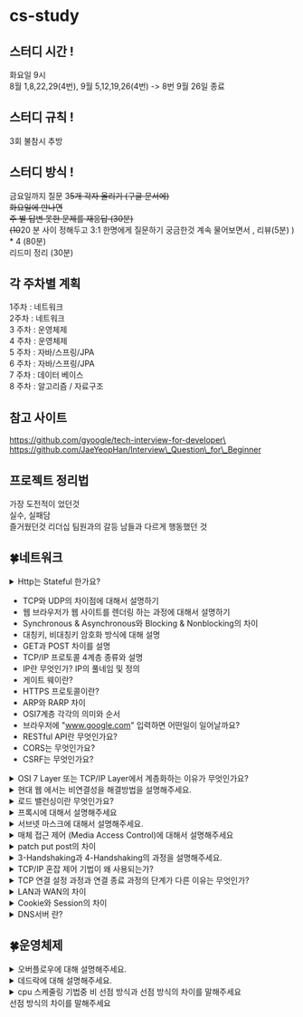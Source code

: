 # cs-study

## 스터디 시간 !

화요일 9시\
8월 1,8,22,29(4번), 9월 5,12,19,26(4번) -> 8번 9월 26일 종료

## 스터디 규칙 !

3회 불참시 추방

## 스터디 방식 !

금요일까지 질문 3~~5개 각자 올리기 (구글 문서에)~~\
~~화요일에 만나면~~\
~~주 별 답변 못한 문제를 재응답 (30분)~~\
~~(10~~20 분 사이 정해두고 3:1 한명에게 질문하기 궁금한것 계속 물어보면서 , 리뷰(5분) ) \* 4 (80분)\
리드미 정리 (30분)

## 각 주차별 계획

1주차 : 네트워크\
2주차 : 네트워크\
3 주차 : 운영체제\
4 주차 : 운영체제\
5 주차 : 자바/스프링/JPA\
6 주차 : 자바/스프링/JPA\
7 주차 : 데이터 베이스\
8 주차 : 알고리즘 / 자료구조

## 참고 사이트

https://github.com/gyoogle/tech-interview-for-developer\
https://github.com/JaeYeopHan/Interview\_Question\_for\_Beginner

## 프로젝트 정리법

가장 도전적이 었던것\
실수, 실패담\
즐거웠던것 리더십 팀원과의 갈등 남들과 다르게 행동했던 것

## 🍀네트워크

<details>

<summary>Http는 Stateful 한가요?</summary>

아니요

</details>

* TCP와 UDP의 차이점에 대해서 설명하기
* 웹 브라우저가 웹 사이트를 렌더링 하는 과정에 대해서 설명하기
* Synchronous & Asynchronous와 Blocking & Nonblocking의 차이
* 대칭키, 비대칭키 암호화 방식에 대해 설명
* GET과 POST 차이를 설명
* TCP/IP 프로토콜 4계층 종류와 설명
* IP란 무엇인가? IP의 풀네임 및 정의
* 게이트 웨이란?
* HTTPS 프로토콜이란?
* ARP와 RARP 차이
* OSI7계층 각각의 의미와 순서
* 브라우저에 "www.google.com" 입력하면 어떤일이 일어날까요?
* RESTful API란 무엇인가요?
* CORS는 무엇인가요?
* CSRF는 무엇인가요?

<details>

<summary>OSI 7 Layer 또는 TCP/IP Layer에서 계층화하는 이유가 무엇인가요?</summary>

\- 계층구조를 가짐으로써 각 구간별로 데이터의 움직임을 알 수 있다. - 설계가 간단해진다.

</details>

<details>

<summary>현대 웹 에서는 비연결성을 해결방법을 설명해주세요.</summary>

* 비 연결성 : HTTP 요청에 대한 응답을 제공한 후에 연결을 끊는다.
* 비 상태성 : HTTP 요청과 응답하는 동안 상태를 저장하지 않는다.

#### HTTP 비지속 연결

![connectionless.png](images/img2\_connectionless.png) 서버에서 응답이후에 TCP에게 연결을 끊으라고 요청하고 HTTP클라이언트가 응답메시지를 받으면 TCP 연결이 중단된다.\
(연결이 유지 되지 않는다, 즉 하나의 요청메세지와 하나의 응답메시지에 하나의 연결이다)

#### HTTP 지속 연결(Persistent Connections)

![persist\_connection.png](images/img1\_persist\_connection.png) HTTP/1.1 부터 Keep-Alive 기능이 추가되어 하나의 TCP연결로 여러개의 요청과 응답을 처리할 수 있다. 일정시간 동안 연결을 유지해서 요청과 응답이 모두 끝날때까지 연결해준다. keep-alive : 서버의 HTTP요청시, 요청 message 헤더 추가

</details>

<details>

<summary>로드 밸런싱이란 무엇인가요?</summary>

\- Load Balancer를 클라이언트와 서버 사이에 두고, 부하가 일어나지 않도록 여러 서버에 분산시켜주는 방식이다. - scale-out: 기존의 서버 성능과 동일하거나 낮은 성능의 서버를 증설 이렇게 여러대의 서버로 분산해주는 것을 로드 밸런싱이라고 한다.

* 로드 밸런스 알고리즘

1. 라운드 로빈

* 서버에 들어온 요청을 순서대로 돌아가며 배정하는 방식
* 여러 대의 서버가 동일한 스펙을 갖고 있고, 서버와의 연결(세션)이 오래 지속되지 않는 경우 활용하기 적합하다.

2. 가중 라운드로빈

* 각각의 서버마다 가중치를 매기고 가중치가 높은 서버의 요청을 우선적으로 배분하는 방식
* 서버의 트래픽 처리 능력이 상이한 경우 활용하기 적합하다.

3. IP 해시

* 클라이언트의 IP 주소를 특정 서버로 매핑하여 요청을 처리하는 방식
* 사용자의 IP를 해싱(임의의 길이를 지닌 데이터를 고정된 길의 데이터로 매핑하는 것)해 로드를 분배하므로
* 사용자가 항상 동일한 서버로 연결되는 것을 보장한다.

4. 최소 연결

* 요청이 들어온 시점에 가장 적은 연결 상태를 보이는 서버에 우선적으로 트래픽을 배분하는 방식
* 자주 세션이 길어지거나, 서버에 분배된 트래픽들이 일정하지 않은 경우 적합한 방식

5. 최소 요청 시간

* 서버의 현재 연결 상태와 응답 시간을 모두 고려하여 트래픽을 배분하는 방식
* 가장 적은 연결 상태와 가장 짧은 응답시간을 보이는 서버에 우선적으로 로드를 배분한다.
* OSI 7계층에서 사용되는 로드밸런서 종류와 특징
  * L4 : 중간의 스위치를 통해 각각의 서버에 접속을 분산시켜 보내주는 역할을 한다. 전송 계층(Transport Layer)에서 작동하며 IP, Port, Session을 기반으로 한 로드밸런싱을 담당한다. TCP/UDP 프로토콜을 이용하여 프로토콜의 헤더를 보고 로드 밸런싱을 수행하며 주로 Round Robin 방식을 이용해 부하를 분산한다.
  * L7 : Application 계층을 사용, URL 또는 HTTP 헤더에서 부하 분산이 가능

</details>

<details>

<summary>프록시에 대해서 설명해주세요</summary>



</details>

<details>

<summary>서브넷 마스크에 대해서 설명해주세요.</summary>

* 서브넷(Subnet) : 전세계에는 다양한 네트워크가 존재하고 있습니다. 이 때 네트워크의 규모가 커질수록 유지보수에는 많이 노력이 필요합니다. 따라서 효율적인 관리를 위해서 네트워크를 더 작은 단위로 나누는 것을 서브넷팅이라고 합니다.
* 서브네팅(Subnetting)의 장점
  * 유지보수의 장점
  * 추가 IP 주소를 할당할 필요가 없음

</details>

<details>

<summary>매체 접근 제어 (Media Access Control)에 대해서 설명해주세요</summary>

* 하드웨어의 신뢰성 있는 상호작용을 담당하며, 주로 담당하는 전송매체로는 유선, 무선, 광통신 등입니다.
* 두 노드가 동시에 신호를 전달하여, 데이터의 손실이 발생하는 충돌을 예방하기위해 충돌 방지 (Collision Avoidunce) 알고리즘을 적용합니다.
* 또한 특정 MAC 알고리즘은 충돌 이후에 데이터 재전송 기능을 포함하는 경우도 있습니다.

</details>

<details>

<summary>patch put post의 차이</summary>

#### POST(create)

리소스의 생성을 담당한다.\
요청시마다 새로운 리소스를 할당한다.

#### PUT(update)

멱등성을 보장한다 (여러번 보내도 같은 리소스를 반환한다)\
리소스의 생성과 수정을 담당한다.\
수정시 전체를 덮어쓴다.

#### PATCH(update)

수정만 담당하며 리소스의 일부분만 수정할때 사용한다. (일부만 업데이트)\
PATCH는 멱등하지 않다. 하지만 멱등으로 설계할 수도 있다.

</details>

<details>

<summary>3-Handshaking과 4-Handshaking의 과정을 설명해주세요.</summary>



</details>

<details>

<summary>TCP/IP 혼잡 제어 기법이 왜 사용되는가?</summary>

* 네트워크 혼잡(Network Congestion)이란 네트워크에서 데이터를 노드에게 전달할 수 있는 양보다 더 많은 양을 요청했을 때 발생하는 서비스 품질 저하(QoS)입니다.
* TCP에서는 혼잡 제어 및 회피 기법을 사용해서, 네트워크의 장애를 예방합니다. 이러한 방법으로는 AIMD, SlowStart등의 알고리즘이 존재합니다.

</details>

<details>

<summary>TCP 연결 설정 과정과 연결 종료 과정의 단계가 다른 이유는 무엇인가?</summary>

연결 과정에서는 연결 과정 수립을 위한 최소한의 설정을 진행한다.\
종료 과정시에는 Client가 데이터 전송을 마쳤다고 하더라도 Server는 아직 보낼 데이터가 남아있을 수 있기 때문에\
일단 FIN에 대한 ACK만 보내고, 데이터를 모두 전송한 후에 자신도 FIN 메시지를 보내는 방식으로 진행되어야 하기 때문이다.

</details>

<details>

<summary>LAN과 WAN의 차이</summary>



</details>

<details>

<summary>Cookie와 Session의 차이</summary>

* Cookie는 서버가 브라우저에게 보내는 작은 데이터 단위로, 키-값으로 구성되어 적은 양의 데이터를 저장할 수 있습니다. 이 때 만료 기간등을 설정하여, 데이터 유지기간을 설정할 수 있습니다.
* Session은 서버 내에서 클라이언트의 상태를 저장하는 것으로, 서버 내에서 데이터를 관리하기 때문에, 보안적으로 우수하나 접속한 유저에 대한 세션을 모두 저장해야하기에 성능에 무리가 갈 수 있습니다.

</details>

<details>

<summary>DNS서버 란?</summary>

\- 컴퓨터에 접속하려면 IP주소를 입력해야 하는데 \[www.naver.com]\(http://www.naver.com) 을 입력해도 들어가짐 간단히 말하면 DNS는 URL을 IP주소로 변환하는 서비스다.

* IP주소가 아닌 naver.com과 같은 주소를 사용하여 접속하도록 돕는 것을 DNS의 이름해석이라고 한다.
* naver.com과 같이 컴퓨터나 네트워크를 식별하기 위해 붙여진 이름을 도메인 이름이라고 한다.
* www는 호스트 이름(서버 이름)이라고 한다.

</details>

## 🍀운영체제

<details>
<summary>오버플로우에 대해 설명해주세요.</summary>

- 데이터의 크기가 제한된 용량(지정된 범위)를 벗어나 원치 않거나 예상치 못한 결과를 초래하는 현상이다.  
- 스택 오버플로우가 발생하는 경우 영역의 크기를 늘리거나, 함수에서 사용하는 지역변수의 크기를 줄이는 방법이 있고 아니면 지역변수를 전역 변수로 바꾸면 해결이 가능하다.  
- 스택 오버 플로우의 경우는 지역변수가 저장되는 공간이 스택의 영역이 너무 큰 지역변수를 선언하거나 무한 재귀 호출로 인해 발생할 수 있다. 
- 스택 영역이 힙영역을 침범하는 경우 스택 오버플로우, 힙 영역이 스택영역을 침범하는 경우 힙 오버플로우라 한다. 

</details>  

 <details>
<summary>데드락에 대해 설명해주세요.</summary>


</details>  

<details>
<summary>cpu 스케줄링 기법중 비 선점 방식과 선점 방식의 차이를 말해주세요</summary>

</details>
 선점 방식의 차이를 말해주세요